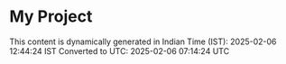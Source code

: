 # My Project

This content is dynamically generated in Indian Time (IST): 2025-02-06 12:44:24 IST
Converted to UTC: 2025-02-06 07:14:24 UTC
